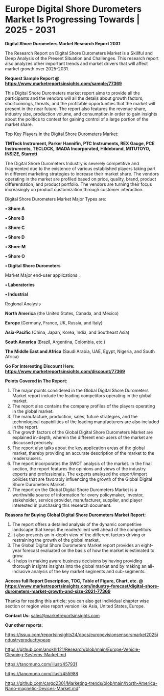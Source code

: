 # Europe Digital Shore Durometers Market Is Progressing Towards | 2025 - 2031

<strong>Digital Shore Durometers Market Research Report 2031</strong>

The Research Report on Digital Shore Durometers Market is a Skillful and Deep Analysis of the Present Situation and Challenges. This research report also analyzes other important trends and market drivers that will affect market growth over 2025-2031.

<strong>Request Sample Report @ <a href=https://www.marketreportsinsights.com/sample/77369>https://www.marketreportsinsights.com/sample/77369</a></strong>

This Digital Shore Durometers market report aims to provide all the participants and the vendors will all the details about growth factors, shortcomings, threats, and the profitable opportunities that the market will present in the near future. The report also features the revenue share, industry size, production volume, and consumption in order to gain insights about the politics to contest for gaining control of a large portion of the market share.

Top Key Players in the Digital Shore Durometers Market:

<strong>TMTeck Instrument, Parker Hannifin, PTC Instruments, REX Gauge, PCE Instruments, TECLOCK, IMADA Incorporated, Hildebrand, MITUTOYO, INSIZE, Starrett</strong>

The Digital Shore Durometers Industry is severely competitive and fragmented due to the existence of various established players taking part in different marketing strategies to increase their market share. The vendors operating in the market are profiled based on price, quality, brand, product differentiation, and product portfolio. The vendors are turning their focus increasingly on product customization through customer interaction.

Digital Shore Durometers Market Major Types are:

<strong>• Shore A

• Shore B

• Shore C

• Shore D

• Shore M

• Shore O

• Digital Shore Durometers</strong>

Market Major end-user applications :

<strong>• Laboratories

• Industrial</strong>

Regional Analysis

</u><strong><b>North America</b></strong> (the United States, Canada, and Mexico)

<strong><b>Europe </b></strong>(Germany, France, UK, Russia, and Italy)

<strong><b>Asia-Pacific</b></strong> (China, Japan, Korea, India, and Southeast Asia)

<strong><b>South America</b></strong> (Brazil, Argentina, Colombia, etc.)

<strong><b>The Middle East and Africa</b></strong> (Saudi Arabia, UAE, Egypt, Nigeria, and South Africa)

<strong>Go For Interesting Discount Here: <a href=https://www.marketreportsinsights.com/discount/77369>https://www.marketreportsinsights.com/discount/77369</a></strong>

<strong>Points Covered in The Report:</strong>
<ol>
  <li>The major points considered in the Global Digital Shore Durometers Market report include the leading competitors operating in the global market.</li>
  <li>The report also contains the company profiles of the players operating in the global market.</li>
  <li>The manufacture, production, sales, future strategies, and the technological capabilities of the leading manufacturers are also included in the report.</li>
  <li>The growth factors of the Global Digital Shore Durometers Market are explained in-depth, wherein the different end-users of the market are discussed precisely.</li>
  <li>The report also talks about the key application areas of the global market, thereby providing an accurate description of the market to the readers/users.</li>
  <li>The report incorporates the SWOT analysis of the market. In the final section, the report features the opinions and views of the industry experts and professionals. The experts analyzed the export/import policies that are favorably influencing the growth of the Global Digital Shore Durometers Market.</li>
  <li>The report on the Global Digital Shore Durometers Market is a worthwhile source of information for every policymaker, investor, stakeholder, service provider, manufacturer, supplier, and player interested in purchasing this research document.</li>
</ol>
<strong>Reasons for Buying Global Digital Shore Durometers Market Report:</strong>

<ol>
  <li>The report offers a detailed analysis of the dynamic competitive landscape that keeps the reader/client well ahead of the competitors.</li>
  <li>It also presents an in-depth view of the different factors driving or restraining the growth of the global market.</li>
  <li>The Global Digital Shore Durometers Market report provides an eight-year forecast evaluated on the basis of how the market is estimated to grow.</li>
  <li>It helps in making aware business decisions by having providing thorough insights insights into the global market and by making an all-inclusive analysis of the key market segments and sub-segments.</li>
</ol>
<strong>Access full Report Description, TOC, Table of Figure, Chart, etc. @ <a href=https://www.marketreportsinsights.com/industry-forecast/digital-shore-durometers-market-growth-and-size-2021-77369>https://www.marketreportsinsights.com/industry-forecast/digital-shore-durometers-market-growth-and-size-2021-77369</a></strong>


Thanks for reading this article; you can also get individual chapter wise section or region wise report version like Asia, United States, Europe.

<strong>Contact Us:</strong>
sales@marketreportsinsights.com

<strong>Our other reports:</strong>

<a href=https://issuu.com/reportsinsights24/docs/europevisionsensorsmarket2025industryproducttypeap>https://issuu.com/reportsinsights24/docs/europevisionsensorsmarket2025industryproducttypeap</a>

<a href=https://github.com/anokhi121/Research/blob/main/Europe-Vehicle-Cleaning-Systems-Market.md>https://github.com/anokhi121/Research/blob/main/Europe-Vehicle-Cleaning-Systems-Market.md</a>

<a href=https://tanomuno.com/illust/457931>https://tanomuno.com/illust/457931</a>

<a href=https://tanomuno.com/illust/455988>https://tanomuno.com/illust/455988</a>

<a href=https://github.com/cargo2301/Marketing-trends/blob/main/North-America-Nano-magnetic-Devices-Market.md>https://github.com/cargo2301/Marketing-trends/blob/main/North-America-Nano-magnetic-Devices-Market.md</a>"
